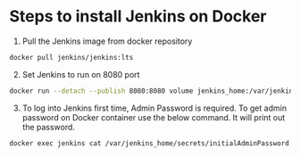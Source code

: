 # Steps to install Jenkins on Docker

1. Pull the Jenkins image from docker repository

```bash
docker pull jenkins/jenkins:lts
```

2. Set Jenkins to run on 8080 port 

```bash
docker run --detach --publish 8080:8080 volume jenkins_home:/var/jenkins_home --name jenkins jenkins/jenkins:lts
```

3. To log into Jenkins first time, Admin Password is required. To get admin password on Docker container use the below command. It will print out the password.

```bash
docker exec jenkins cat /var/jenkins_home/secrets/initialAdminPassword
```